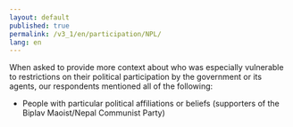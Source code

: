 ```yaml
---
layout: default
published: true
permalink: /v3_1/en/participation/NPL/
lang: en
---
```


When asked to provide more context about who was especially vulnerable to restrictions on their political participation by the government or its agents, our respondents mentioned all of the following:
- People with particular political affiliations or beliefs (supporters of the Biplav Maoist/Nepal Communist Party)
